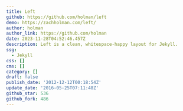 ```yaml
---
title: Left
github: https://github.com/holman/left
demo: https://zachholman.com/left/
author: holman
author_link: https://github.com/holman
date: 2023-11-28T04:52:46.457Z
description: Left is a clean, whitespace-happy layout for Jekyll.
ssg:
  - Jekyll
css: []
cms: []
category: []
draft: false
publish_date: '2012-12-12T00:18:54Z'
update_date: '2016-05-25T07:11:48Z'
github_star: 536
github_fork: 486
---
```

